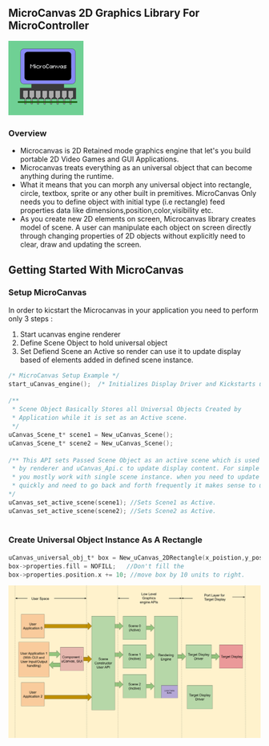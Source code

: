 ## MicroCanvas 2D Graphics Library For MicroController
![LOGO](images/ucanvas_logo.png)


### Overview
* Microcanvas is 2D Retained mode graphics engine that let's you build portable 2D Video Games and GUI Applications. 
* Microcanvas treats everything as an universal object that can become anything during the runtime.
* What it means that you can morph any universal object into rectangle, circle, textbox, sprite or any other built in premitives. MicroCanvas Only needs you to define object with initial type (i.e rectangle) feed properties data like dimensions,position,color,visibility etc.
* As you create new 2D elements on screen, Microcanvas library creates model of scene. A user can manipulate each object on screen directly through changing properties of 2D objects without explicitly need to clear, draw and updating the screen. 

## Getting Started With MicroCanvas

### Setup MicroCanvas 
In order to kicstart the Microcanvas in your application you need to perform only 3 steps : 
1. Start ucanvas engine renderer
2. Define Scene Object to hold universal object
3. Set Defiend Scene an Active so render can use it to update display based of elements added in defined scene instance.

```c
/* MicroCanvas Setup Example */
start_uCanvas_engine();  /* Initializes Display Driver and Kickstarts uCanvas Renderer Task. */

/**
 * Scene Object Basically Stores all Universal Objects Created by 
 * Application while it is set as an Active scene.
 */
uCanvas_Scene_t* scene1 = New_uCanvas_Scene(); 
uCanvas_Scene_t* scene2 = New_uCanvas_Scene(); 

/** This API sets Passed Scene Object as an active scene which is used
 * by renderer and uCanvas_Api.c to update display content. For simple applications
 * you mostly work with single scene instance. when you need to update content of display
 * quickly and need to go back and forth frequently it makes sense to use Multiple Scene Instances.
*/
uCanvas_set_active_scene(scene1); //Sets Scene1 as Active. 
uCanvas_set_active_scene(scene2); //Sets Scene2 as Active. 
    
```

### Create Universal Object Instance As A Rectangle

```c
uCanvas_universal_obj_t* box = New_uCanvas_2DRectangle(x_poistion,y_position,height,width);
box->properties.fill = NOFILL;   //Don't fill the
box->properties.position.x += 10; //move box by 10 units to right.
```


![Structure of the MicroCanvas ](images/illustration-1.png)



